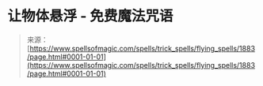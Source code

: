 <!--yml

category: 未分类

date: 2024-06-12 18:35:17

-->

# 让物体悬浮 - 免费魔法咒语

> 来源：[https://www.spellsofmagic.com/spells/trick_spells/flying_spells/1883/page.html#0001-01-01](https://www.spellsofmagic.com/spells/trick_spells/flying_spells/1883/page.html#0001-01-01)
